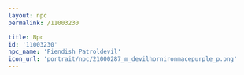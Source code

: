 ```yaml
---
layout: npc
permalink: /11003230

title: Npc
id: '11003230'
npc_name: 'Fiendish Patroldevil'
icon_url: 'portrait/npc/21000287_m_devilhornironmacepurple_p.png'
---
```

